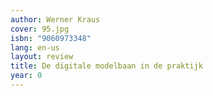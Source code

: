 ```yaml
---
author: Werner Kraus
cover: 95.jpg
isbn: "9060973348"
lang: en-us
layout: review
title: De digitale modelbaan in de praktijk
year: 0
---
```

